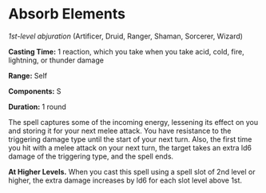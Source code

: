 # Absorb Elements
*1st-level abjuration* (Artificer, Druid, Ranger, Shaman, Sorcerer, Wizard)

**Casting Time:** 1 reaction, which you take when you take acid, cold, fire, lightning, or thunder damage

**Range:** Self

**Components:** S

**Duration:** 1 round

The spell captures some of the incoming energy, lessening its effect on you and storing it for your next melee attack. You have resistance to the triggering damage type until the start of your next turn. Also, the first time  you hit with a melee attack on your next turn, the target takes an extra ld6 damage of the triggering type, and the spell ends.

**At Higher Levels.** When you cast this spell using a spell slot of 2nd level or higher, the extra damage increases by ld6 for each slot level above 1st.
